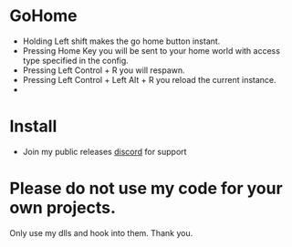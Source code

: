 # GoHome
- Holding Left shift makes the go home button instant.
- Pressing Home Key you will be sent to your home world with access type specified in the config.
- Pressing Left Control + R you will respawn.
- Pressing Left Control + Left Alt + R you reload the current instance.
- 
# Install
- Join my public releases [discord](https://discord.gg/ZTzzJNTcNH) for support

# Please do not use my code for your own projects.
Only use my dlls and hook into them. Thank you.
